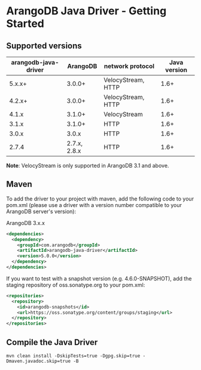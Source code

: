 <!-- don't edit here, it's from https://@github.com/arangodb/arangodb-java-driver.git / docs/Drivers/ -->
# ArangoDB Java Driver - Getting Started

## Supported versions

arangodb-java-driver | ArangoDB     | network protocol   | Java version
---------------------|--------------|--------------------|-------------
5.x.x+               | 3.0.0+       | VelocyStream, HTTP | 1.6+
4.2.x+               | 3.0.0+       | VelocyStream, HTTP | 1.6+
4.1.x                | 3.1.0+       | VelocyStream       | 1.6+
3.1.x                | 3.1.0+       |               HTTP | 1.6+
3.0.x                | 3.0.x        |               HTTP | 1.6+
2.7.4                | 2.7.x, 2.8.x |               HTTP | 1.6+

**Note**: VelocyStream is only supported in ArangoDB 3.1 and above.

## Maven

To add the driver to your project with maven, add the following code to your pom.xml
(please use a driver with a version number compatible to your ArangoDB server's version):

ArangoDB 3.x.x

```XML
<dependencies>
  <dependency>
    <groupId>com.arangodb</groupId>
    <artifactId>arangodb-java-driver</artifactId>
    <version>5.0.0</version>
  </dependency>
</dependencies>
```

If you want to test with a snapshot version (e.g. 4.6.0-SNAPSHOT),
add the staging repository of oss.sonatype.org to your pom.xml:

```XML
<repositories>
  <repository>
    <id>arangodb-snapshots</id>
    <url>https://oss.sonatype.org/content/groups/staging</url>
  </repository>
</repositories>
```

## Compile the Java Driver

```
mvn clean install -DskipTests=true -Dgpg.skip=true -Dmaven.javadoc.skip=true -B
```
